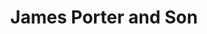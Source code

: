 ---
title: "James Porter and Son"
url: /glasgow/james-porter-and-son-argyll-arcade/
shop: jewelry
---